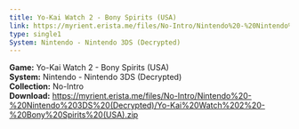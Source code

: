 ```yaml
---
title: Yo-Kai Watch 2 - Bony Spirits (USA)
link: https://myrient.erista.me/files/No-Intro/Nintendo%20-%20Nintendo%203DS%20(Decrypted)/Yo-Kai%20Watch%202%20-%20Bony%20Spirits%20(USA).zip
type: single1
System: Nintendo - Nintendo 3DS (Decrypted)
---
```

<b>Game:</b> Yo-Kai Watch 2 - Bony Spirits (USA)<br>
<b>System:</b> Nintendo - Nintendo 3DS (Decrypted)<br>
<b>Collection:</b> No-Intro<br>
<b>Download:</b> https://myrient.erista.me/files/No-Intro/Nintendo%20-%20Nintendo%203DS%20(Decrypted)/Yo-Kai%20Watch%202%20-%20Bony%20Spirits%20(USA).zip